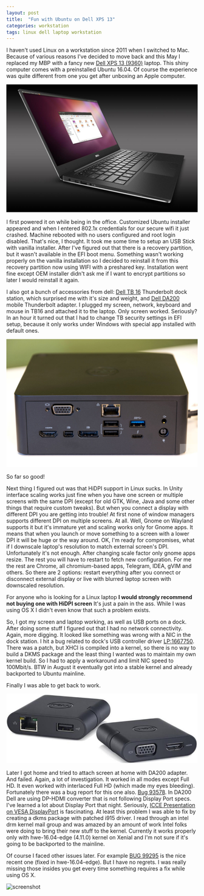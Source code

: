 ```yaml
---
layout: post
title:  "Fun with Ubuntu on Dell XPS 13"
categories: workstation
tags: linux dell laptop workstation
---
```


I haven't used Linux on a workstation since 2011 when I switched to Mac.
Because of various reasons I've decided to move back and this May
I replaced my MBP with a fancy new [Dell XPS 13 (9360)](http://www.dell.com/en-us/work/shop/dell-laptops-and-notebooks/xps-13-developer-edition/spd/xps-13-9360-laptop/cax13w10p7b5122Ubuntu)
laptop. This shiny computer comes with a preinstalled Ubuntu 16.04. Of course
the experience was quite different from one you get after unboxing an Apple computer.

![dino-mlk2](/assets/images/content/Dell-XPS-13-Ubuntu.jpg)

<!-- more -->

I first powered it on while being in the office. Customized Ubuntu installer
appeared and when I entered 802.1x credentials for our secure wifi
it just crashed. Machine rebooted with no users configured and root
login disabled. That's nice, I thought. It took me some time to setup an
USB Stick with vanilla installer. After I've figured out that there is a
recovery partition, but it wasn't available in the EFI boot menu.
Something wasn't working properly on the vanilla installation so I decided to
reinstall it from this recovery partition now using WIFI with a preshared key.
Installation went fine except OEM installer didn't ask me if I want to
encrypt partitions so later I would reinstall it again.

I also got a bunch of accessories from dell:
[Dell TB 16](http://www.dell.com/en-us/work/shop/dell-business-thunderbolt-dock-tb16-with-240w-adapter/apd/452-bcnu/pc-accessories)
Thunderbolt dock station, which surprised me with it's size and weight,
and
[Dell
DA200](http://accessories.ap.dell.com/sna/productdetail.aspx?c=sg&l=en&s=bsd&cs=sgbsd1&sku=470-ABNL) mobile Thunderbolt adapter.
I plugged my screen, network, keyboard and mouse in TB16 and attached it
to the laptop. Only screen worked. Seriously? In an hour it turned out
that I had to change TB security settings in EFI setup, because
it only works under Windows with special app installed with default ones.

![tb16](/assets/images/content/tb16.jpg)

So far so good!

Next thing I figured out was that HiDPI support in Linux sucks. In Unity
interface scaling works just fine when you have one screen or multiple
screens with the same DPI (except for old GTK, Wine, Java and some other
things that require custom tweaks). But when you connect a display with
different DPI you are getting into trouble! At first none of window
managers supports different DPI on multiple screens. At all. Well,
Gnome on Wayland supports it but it's immature yet and scaling works only
for Gnome apps. It means that when you launch or move something to a
screen with a lower DPI it will be huge or the way around.
OK, I'm ready for compromises, what if I downscale laptop's resolution to
match external screen's DPI. Unfortunately it's not enough. After changing
scale factor only gnome apps resize. The rest you will have to restart
to fetch new configuration. For me the rest are Chrome, all
chromium-based apps, Telegram, IDEA, gVIM and others. So there are 2
options: restart everything after you connect or disconnect external
display or live with blurred laptop screen with downscaled resolution.

For anyone who is looking for a Linux laptop **I would strongly recommend
not buying one with HiDPI screen** It's just a pain in the ass. While I
was using OS X I didn't even know that such a problem exists.

So, I got my screen and laptop working, as well as USB ports on a dock.
After doing some stuff I figured out that I had no network
connectivity. Again, more digging. It looked like something was wrong
with a NIC in the dock station. I hit a bug related to dock's USB controller driver
[LP:1667750](https://bugs.launchpad.net/ubuntu/+source/linux/+bug/1667750).
There was a patch, but XHCI is compiled into a kernel, so there is no
way to build a DKMS package and the least thing I wanted was to maintain
my own kernel build. So I had to apply a workaround and limit NIC speed
to 100Mbit/s. BTW in August it eventually got into a stable kernel and already
backported to Ubuntu mainline.

Finally I was able to get back to work.

![da200](/assets/images/content/da200.jpg)

Later I got home and tried to attach screen at home with DA200 adapter.
And failed. Again, a lot of investigation. It worked in all modes except
Full HD. It even worked with interlaced Full HD (which made my eyes
bleeding). Fortunately there was a bug report for this one also.
[Bug 93578](https://bugs.freedesktop.org/show_bug.cgi?id=93578). In
DA200 Dell are using DP-HDMI converter that is not following Display
Port specs. I've learned a lot about Display Port that night. Seriously,
[ICCE Presentation on VESA DisplayPort](http://www.vesa.org/wp-content/uploads/2011/01/ICCE-Presentation-on-VESA-DisplayPort.pdf)
is fascinating. At least this problem I was able to fix by creating a
dkms package with patched i915 driver. I read through an intel drm
kernel mail group and was amazed by an amount of work Intel folks
were doing to bring their new stuff to the kernel. Currently it works
properly only with hwe-16.04-edge (4.11.0) kernel on Xenial and I'm
not sure if it's going to be backported to the mainline.

Of course I faced other issues later. For example [BUG
99295](https://bugs.freedesktop.org/show_bug.cgi?id=99295) is the nice
recent one (fixed in hwe-16.04-edge). But I have no regrets. I was really
missing those insides you get every time something requires a fix while
using OS X.

![screenshot](/assets/images/content/screenshot.png)
